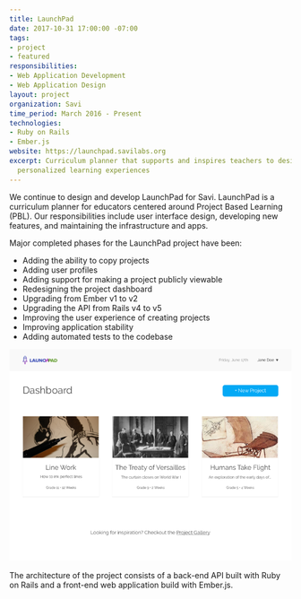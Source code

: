 ```yaml
---
title: LaunchPad
date: 2017-10-31 17:00:00 -07:00
tags:
- project
- featured
responsibilities:
- Web Application Development
- Web Application Design
layout: project
organization: Savi
time_period: March 2016 - Present
technologies:
- Ruby on Rails
- Ember.js
website: https://launchpad.savilabs.org
excerpt: Curriculum planner that supports and inspires teachers to design high-quality,
  personalized learning experiences
---
```


We continue to design and develop LaunchPad for Savi. LaunchPad is a curriculum planner for educators centered around Project Based Learning (PBL). Our responsibilities include user interface design, developing new features, and maintaining the infrastructure and apps.

Major completed phases for the LaunchPad project have been:

- Adding the ability to copy projects
- Adding user profiles
- Adding support for making a project publicly viewable
- Redesigning the project dashboard
- Upgrading from Ember v1 to v2
- Upgrading the API from Rails v4 to v5
- Improving the user experience of creating projects
- Improving application stability
- Adding automated tests to the codebase

![LaunchPad Dashboard Redesign](/img/projects/launchpad-dashboard.png)

The architecture of the project consists of a back-end API built with Ruby on Rails and a front-end web application build with Ember.js.
